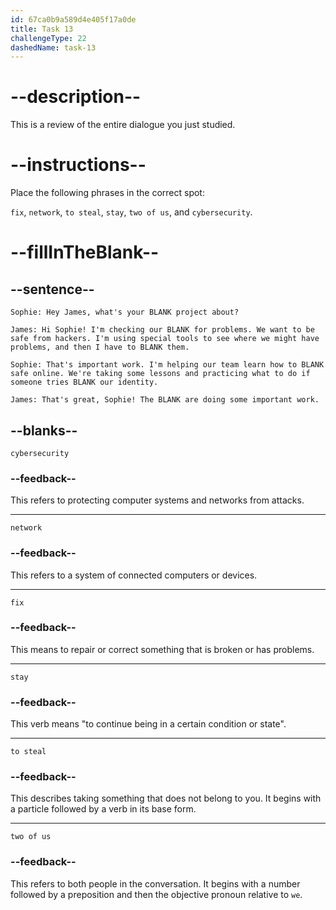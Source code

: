 ```yaml
---
id: 67ca0b9a589d4e405f17a0de
title: Task 13
challengeType: 22
dashedName: task-13
---
```

<!-- REVIEW -->

# --description--

This is a review of the entire dialogue you just studied.

# --instructions--

Place the following phrases in the correct spot:

`fix`, `network`, `to steal`, `stay`, `two of us`, and `cybersecurity`.

# --fillInTheBlank--

## --sentence--

`Sophie: Hey James, what's your BLANK project about?`

`James: Hi Sophie! I'm checking our BLANK for problems. We want to be safe from hackers. I'm using special tools to see where we might have problems, and then I have to BLANK them.`

`Sophie: That's important work. I'm helping our team learn how to BLANK safe online. We're taking some lessons and practicing what to do if someone tries BLANK our identity.`

`James: That's great, Sophie! The BLANK are doing some important work.`

## --blanks--  

`cybersecurity`

### --feedback--  

This refers to protecting computer systems and networks from attacks.

---

`network`

### --feedback--

This refers to a system of connected computers or devices. 

---

`fix`

### --feedback--

This means to repair or correct something that is broken or has problems.

---

`stay`

### --feedback--  

This verb means "to continue being in a certain condition or state". 

---

`to steal`

### --feedback--  

This describes taking something that does not belong to you. It begins with a particle followed by a verb in its base form.

---

`two of us`  

### --feedback-- 

This refers to both people in the conversation. It begins with a number followed by a preposition and then the objective pronoun relative to `we`.
